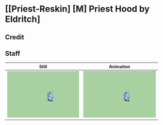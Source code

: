 # [\[Priest-Reskin\] \[M\] Priest Hood by Eldritch]

## Credit


	
## Staff

| Still | Animation |
| :---: | :-------: |
| ![Staff still](./Staff_000.png) | ![Staff animation](./Staff.gif) |

